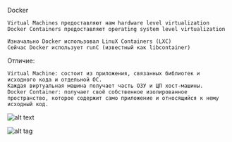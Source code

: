 Docker

```
Virtual Machines предоставляют нам hardware level virtualization
Docker Containers предоставляют operating system level virtualization
```

```
Изначально Docker использовал LinuX Containers (LXC)
Сейчас Docker использует runC (известный как libcontainer)
```

Отличие:
```
Virtual Machine: состоит из приложения, связанных библиотек и исходного кода и отдельной ОС. 
Каждая виртуальная машина получает часть ОЗУ и ЦП хост-машины.
Docker Container: получает своё собственное изолированное пространство, которое содержит само приложение и относящийся к нему исходный код.
```

![alt text](screenshots/docker1.png "Отличие")​

![alt tag](https://github.com/vitovts/screenshots/blob/main/docker1.png"Отличие")​




